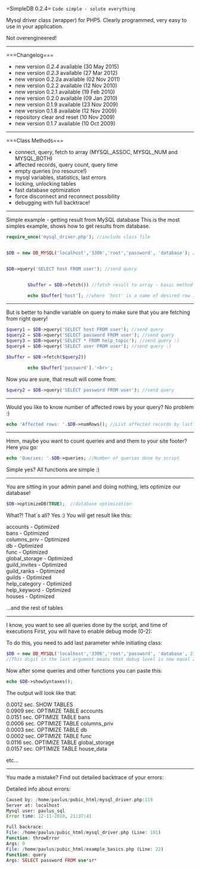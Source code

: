 =SimpleDB 0.2.4=
`Code simple - solute everything` 

Mysql driver class (wrapper) for PHP5.
Clearly programmed, very easy to use in your application.

Not overengineered!

----

===Changelog===
 * new version *0.2.4* available (30 May 2015)
 * new version *0.2.3* available (27 Mar 2012)
 * new version 0.2.2a available (02 Nov 2011)
 * new version 0.2.2 available (12 Nov 2010)
 * new version 0.2.1 available (19 Feb 2010)
 * new version 0.2.0 available (09 Jan 2010)
 * new version 0.1.9 available (23 Nov 2009)
 * new version 0.1.8 available (12 Nov 2009)
 * repository clear and reset (10 Nov 2009)
 * new version 0.1.7 available (10 Oct 2009) 

----

===Class Methods===


 * connect, query, fetch to array (MYSQL_ASSOC, MYSQL_NUM and MYSQL_BOTH)
 * affected records, query count, query time
 * empty queries (no resource!)
 * mysql variables, statistics, last errors
 * locking, unlocking tables
 * fast database optimization
 * force disconnect and reconnect possibility
 * debugging with full backtrace!


----

Simple example - getting result from MySQL database
This is the most simples example, shows how to get results from database.

```php
require_once('mysql_driver.php'); //include class file


$DB = new DB_MYSQL('localhost','3306','root','password', 'database'); //connect to database


$DB->query('SELECT host FROM user'); //send query


        $buffer = $DB->fetch()) //fetch result to array - basic method (from last query)

        echo $buffer['host']; //where 'host' is a name of desired row in table
 ```
 
----
But is better to handle variable on query to make sure that you are fetching from right query!

```php
$query1 = $DB->query('SELECT host FROM user'); //send query
$query2 = $DB->query('SELECT password FROM user'); //send query
$query3 = $DB->query('SELECT * FROM help_topic'); //send query :)
$query4 = $DB->query('SELECT user FROM user'); //send query :)

$buffer = $DB->fetch($query2)) 

        echo $buffer['password'].'<br>'; 
```

Now you are sure, that result will come from:

```php
$query2 = $DB->query('SELECT password FROM user'); //send query
```

----
Would you like to know number of affected rows by your query?
No problem :)

```php
echo 'Affected rows: '.$DB->numRows(); //List affected records by last query
```
----

Hmm, maybe you want to count queries and and them to your site footer? Here you go:
```php
echo 'Queries: '.$DB->queries; //Number of queries done by script
```

Simple yes? All functions are simple :)

----

You are sitting in your admin panel and doing nothing, lets optimize our database!
```php
$DB->optimizeDB(TRUE);  //database optimization
```

What?! That`s all? Yes :) You will get result like this:

accounts - Optimized  
bans - Optimized  
columns_priv - Optimized  
db - Optimized  
func - Optimized  
global_storage - Optimized  
guild_invites - Optimized  
guild_ranks - Optimized  
guilds - Optimized  
help_category - Optimized  
help_keyword - Optimized  
houses - Optimized  

...and the rest of tables

----

I know, you want to see all queries done by the script, and time of executions
First, you will have to enable debug mode (0-2):

To do this, you need to add last parameter while initiating class:
```php
$DB = new DB_MYSQL('localhost','3306','root','password', 'database', 2);
//This digit in the last argument means that debug level is now equal 2
```

Now after some queries and other functions you can paste this:
```php
echo $DB->showSyntaxes();
```
The output will look like that:

0.0012 sec. SHOW TABLES  
0.0909 sec. OPTIMIZE TABLE accounts  
0.0151 sec. OPTIMIZE TABLE bans  
0.0006 sec. OPTIMIZE TABLE columns_priv  
0.0003 sec. OPTIMIZE TABLE db  
0.0002 sec. OPTIMIZE TABLE func  
0.0116 sec. OPTIMIZE TABLE global_storage  
0.0157 sec. OPTIMIZE TABLE house_data  

etc...

----

You made a mistake?
Find out detailed backtrace of your errors:

Detailed info about errors:
```php
Caused by: /home/pavlus/pubic_html/mysql_driver.php:119
Server at: localhost
Mysql user: pavlus_sql
Error time: 12-11-2010, 21:37:41

Full backrace: 
File: /home/pavlus/pubic_html/mysql_driver.php (Line: 191)
Function: throwError
Args: 0
File: /home/pavlus/pubic_html/example_basics.php (Line: 22)
Function: query
Args: SELECT password FROM use*sr*
```
